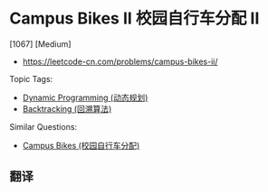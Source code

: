 # Campus Bikes II 校园自行车分配 II

[1067] [Medium]

- https://leetcode-cn.com/problems/campus-bikes-ii/

Topic Tags:

- [Dynamic Programming (动态规划)](https://leetcode-cn.com/tag/dynamic-programming/)
- [Backtracking (回溯算法)](https://leetcode-cn.com/tag/backtracking/)

Similar Questions:

- [Campus Bikes (校园自行车分配)](https://leetcode-cn.com/problems/campus-bikes/)

## 翻译
